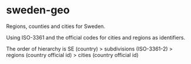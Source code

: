 # sweden-geo
Regions, counties and cities for Sweden.

Using ISO-3361 and the official codes for cities and regions as identifiers.

The order of hierarchy is SE (country) > subdivisions (ISO-3361-2) > regions (country official id) > cities (country official id)
